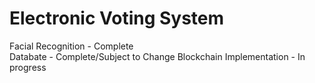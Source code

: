# Electronic Voting System
Facial Recognition - Complete<br>
Databate - Complete/Subject to Change
Blockchain Implementation - In progress
